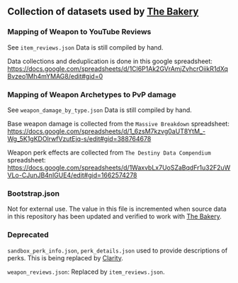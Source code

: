 ## Collection of datasets used by [The Bakery](https://bread.report)

### Mapping of Weapon to YouTube Reviews

See `item_reviews.json`
Data is still compiled by hand.

Data collections and deduplication is done in this google spreadsheet:
https://docs.google.com/spreadsheets/d/1Cl6P1Ak2GVrAmjZvhcrOiikR1dXqBvzeo1Mh4mYMAG8/edit#gid=0


### Mapping of Weapon Archetypes to PvP damage

See `weapon_damage_by_type.json`
Data is still compiled by hand.

Base weapon damage is collected from the `Massive Breakdown` spreadsheet:
https://docs.google.com/spreadsheets/d/1_6zsM7kzvg0aUT8YtM_-Wg_5K1gKDOlrwfVzutEjq-s/edit#gid=388764678

Weapon perk effects are collected from `The Destiny Data Compendium` spreadsheet:
https://docs.google.com/spreadsheets/d/1WaxvbLx7UoSZaBqdFr1u32F2uWVLo-CJunJB4nlGUE4/edit#gid=1662574278

### Bootstrap.json

Not for external use.
The value in this file is incremented when source data in this repository has been updated and verified to work with [The Bakery](https://bread.report).


### Deprecated

`sandbox_perk_info.json`, `perk_details.json` used to provide descriptions of perks.  This is being replaced by [Clarity](https://d2clarity.com).

`weapon_reviews.json`:  Replaced by `item_reviews.json`.